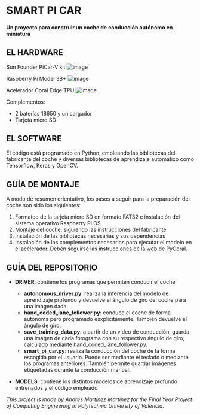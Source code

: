 # SMART PI CAR
#### Un proyecto para construir un coche de conducción autónomo en miniatura 

## EL HARDWARE

Sun Founder PiCar-V kit 
![image](https://user-images.githubusercontent.com/74978050/189338200-6830eb05-ace2-41a8-995a-be26a52df5c1.png)

Raspberry Pi Model 3B+ 
![image](https://user-images.githubusercontent.com/74978050/189338829-ff91b5ce-db12-42d2-994b-6d7aa143d27d.png)

Acelerador Coral Edge TPU 
![image](https://user-images.githubusercontent.com/74978050/189338830-47b72149-811e-47d0-9358-f1a2c3cdd8c4.png)

Complementos:
- 2 baterías 18650 y un cargador
- Tarjeta micro SD

## EL SOFTWARE

El código está programado en Python, empleando las bibliotecas del fabricante del coche 
y diversas bibliotecas de aprendizaje automático como Tensorflow, Keras y OpenCV.

## GUÍA DE MONTAJE

A modo de resumen orientativo, los pasos a seguir para la preparación del coche son sido los siguientes:

1. Formateo de la tarjeta micro SD en formato FAT32 e instalación del sistema operativo Raspberry Pi OS
2. Montaje del coche, siguiendo las instrucciones del fabricante
3. Instalación de las bibliotecas necesarias y sus dependencias
4. Instalación de los complementos necesarios para ejecutar el modelo en el acelerador. Deben seguirse las instrucciones de la web de PyCoral.

## GUÍA DEL REPOSITORIO

- **DRIVER**: contiene los programas que permiten conducir el coche
   - **autonomous_driver.py**: realiza la inferencia del modelo de aprendizaje profundo y devuelve el ángulo de giro del coche para una imagen dada.
   - **hand_coded_lane_follower.py**: conduce el coche de forma autónoma pero programado esxplícitamente. También devuelve el ángulo de giro.
   - **save_training_data.py**: a partir de un video de conducción, guarda una imagen de cada fotograma con su respectivo ángulo de giro, calculado mediante hand_coded_lane_follower.py.
   - **smart_pi_car.py**: realiza la conducción del coche de la forma escogida por el usuario. Puede ser mediante el teclado o mediante los programas anteriores. También permite guardar imágenes etiquetadas durante la conducción manual.

- **MODELS**: contiene los distintos modelos de aprendizaje profundo entrenados y el código empleado


*This project is made by Andrés Martínez Martínez for the Final Year Project of Computing Engineering in Polytechnic University of Valencia.*
